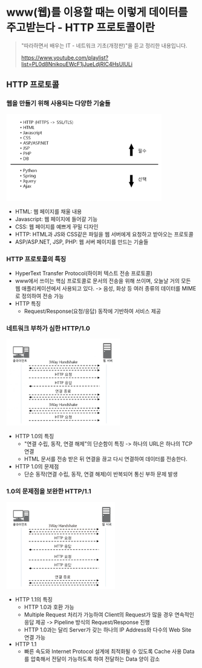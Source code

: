# www(웹)를 이용할 때는 이렇게 데이터를 주고받는다 - HTTP 프로토콜이란

> "따라하면서 배우는 IT - 네트워크 기초(개정판)"을 듣고 정리한 내용입니다.
>
> https://www.youtube.com/playlist?list=PL0d8NnikouEWcF1jJueLdjRIC4HsUlULi

## HTTP 프로토콜
### 웹을 만들기 위해 사용되는 다양한 기술들
<img src="./img/11_웹을 만들기 위해 사용되는 다양한 기술들.PNG" height="230px">

- HTML: 웹 페이지를 채울 내용
- Javascript: 웹 페이지에 들어갈 기능
- CSS: 웹 페이지를 예쁘게 꾸밀 디자인
- HTTP: HTML과 JS와 CSS같은 파일을 웹 서버에게 요청하고 받아오는 프로토콜
- ASP/ASP.NET, JSP, PHP: 웹 서버 페이지를 만드는 기술들

### HTTP 프로토콜의 특징
- HyperText Transfer Protocol(하이퍼 텍스트 전송 프로토콜)
- www에서 쓰이는 핵심 프로토콜로 문서의 전송을 위해 쓰이며, 오늘날 거의 모든 웹 애플리케이션에서 사용되고 있다. -> 음성, 화상 등 여러 종류의 데이터를 MIME로 정의하여 전송 가능
- HTTP 특징
    - Request/Response(요청/응답) 동작에 기반하여 서비스 제공

### 네트워크 부하가 심한 HTTP/1.0
<img src="./img/11_HTTP 1.0.PNG" height="230px">

- HTTP 1.0의 특징
    - "연결 수립, 동작, 연결 해제"의 단순함이 특징 -> 하나의 URL은 하나의 TCP 연결
    - HTML 문서를 전송 받은 뒤 연결을 끊고 다시 연결하여 데이터를 전송한다.
- HTTP 1.0의 문제점
    - 단순 동작(연결 수립, 동작, 연결 해제)이 반복되어 통신 부하 문제 발생

### 1.0의 문제점을 보완한 HTTP/1.1
<img src="./img/11_HTTP 1.1.PNG" height="230px">

- HTTP 1.1의 특징
    - HTTP 1.0과 호환 가능
    - Multiple Request 처리가 가능하여 Client의 Request가 많을 경우 연속적인 응답 제공 -> Pipeline 방식의 Request/Response 진행
    - HTTP 1.0과는 달리 Server가 갖는 하나의 IP Address와 다수의 Web Site 연결 가능
- HTTP 1.1
    - 빠른 속도와 Internet Protocol 설계에 최적화될 수 있도록 Cache 사용 Data를 압축해서 전달이 가능하도록 하여 전달하는 Data 양이 감소